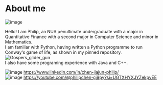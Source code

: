# About me
![image](https://github.com/user-attachments/assets/e67ad35d-b74f-4222-a2bf-9c85e2416c57)


Hello! I am Philip, an NUS penultimate undergraduate with a major in Quantitative Finance with a second major in Computer Science and minor in Mathematics.  \
I am familiar with Python, having written a Python programme to run Conway's game of life, as shown in my pinned repository. \
![Gospers_glider_gun](https://github.com/user-attachments/assets/fa6b88d4-cd4e-4bbe-89ca-83b1648f4aa2) \
I also have some programing experience with Java and C++. 

![image](https://github.com/user-attachments/assets/12f83e7c-54f9-4bd2-bf46-d0bd420c22d4) https://www.linkedin.com/in/chen-jiajun-philip/ <br>
![image](https://github.com/user-attachments/assets/3921f4b8-4305-4049-a218-feb033bdb320) https://youtube.com/@philipchen-gi9py?si=UGTXHYXJYZekpvEE




